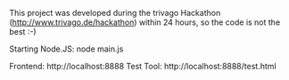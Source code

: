This project was developed during the trivago Hackathon (http://www.trivago.de/hackathon) within 24 hours, so the code is not the best :-)

Starting Node.JS: node main.js

Frontend: http://localhost:8888
Test Tool: http://localhost:8888/test.html


